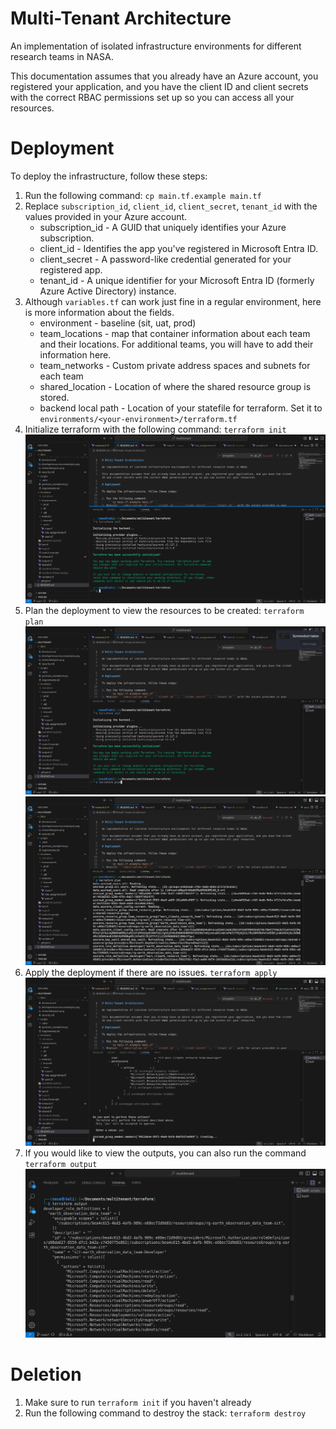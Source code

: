 # Multi-Tenant Architecture

An implementation of isolated infrastructure environments for different research teams in NASA.

This documentation assumes that you already have an Azure account, you registered your application, and you have the client ID and client secrets with the correct RBAC permissions set up so you can access all your resources.

# Deployment

To deploy the infrastructure, follow these steps:

1. Run the following command: 
    ```cp main.tf.example main.tf```
2. Replace ```subscription_id```, ```client_id```, ```client_secret```, ```tenant_id``` with the values provided in your Azure account.
    - subscription_id - A GUID that uniquely identifies your Azure subscription.
    - client_id - Identifies the app you've registered in Microsoft Entra ID.
    - client_secret - A password-like credential generated for your registered app.
    - tenant_id - A unique identifier for your Microsoft Entra ID (formerly Azure Active Directory) instance.
3. Although ```variables.tf``` can work just fine in a regular environment, here is more information about the fields.
    - environment - baseline (sit, uat, prod)
    - team_locations - map that container information about each team and their locations. For additional teams, you will have to add their information here.
    - team_networks - Custom private address spaces and subnets for each team
    - shared_location - Location of where the shared resource group is stored.
    - backend local path - Location of your statefile for terraform. Set it to ```environments/<your-environment>/terraform.tf```
4. Initialize terraform with the following command:
    ```terraform init```
    ![terraform init 2](docs/images/terraforminit2.png)
5. Plan the deployment to view the resources to be created:
    ```terraform plan```
    ![terraform plan 1](docs/images/terraformplan1.png)
    ![terraform plan 2](docs/images/terraformplan2.png)
6. Apply the deployment if there are no issues.
    ```terraform apply```
    ![terraform apply 3](docs/images/terraformapply3.png)
7. If you would like to view the outputs, you can also run the command
    ```terraform output```
    ![terraform output](docs/images/terraformoutput.png)

# Deletion
1. Make sure to run ```terraform init``` if you haven't already
2. Run the following command to destroy the stack:
    ```terraform destroy```